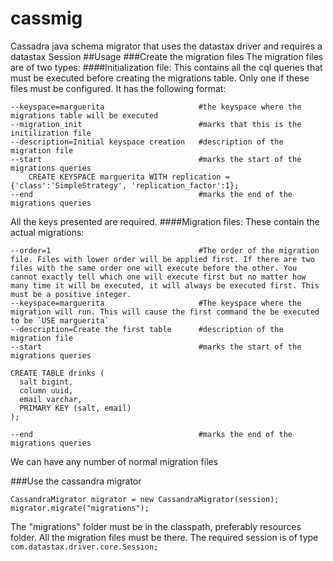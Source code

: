 # cassmig
Cassadra java schema migrator that uses the datastax driver and requires a datastax Session
##Usage
###Create the migration files
The migration files are of two types:
####Initialization file:
This contains all the cql queries that must be executed before creating the migrations table.
Only one if these files must be configured.
It has the following format:
```
--keyspace=marguerita                     #the keyspace where the migrations table will be executed
--migration_init                          #marks that this is the initilization file
--description=Initial keyspace creation   #description of the migration file
--start                                   #marks the start of the migrations queries
    CREATE KEYSPACE marguerita WITH replication = {'class':'SimpleStrategy', 'replication_factor':1};
--end                                     #marks the end of the migrations queries
```

All the keys presented are required.
####Migration files:
These contain the actual migrations:
```
--order=1                                 #The order of the migration file. Files with lower order will be applied first. If there are two files with the same order one will execute before the other. You cannot exactly tell which one will execute first but no matter how many time it will be executed, it will always be executed first. This must be a positive integer.
--keyspace=marguerita                     #The keyspace where the migration will run. This will cause the first command the be executed to be `USE marguerita`
--description=Create the first table      #description of the migration file
--start                                   #marks the start of the migrations queries

CREATE TABLE drinks (
  salt bigint,
  column uuid,
  email varchar,
  PRIMARY KEY (salt, email)
);

--end                                     #marks the end of the migrations queries
```
We can have any number of normal migration files

###Use the cassandra migrator
```
CassandraMigrator migrator = new CassandraMigrator(session);
migrator.migrate("migrations");
```

The "migrations" folder must be in the classpath, preferably resources folder. All the migration files must be there.
The required session is of type `com.datastax.driver.core.Session;`
